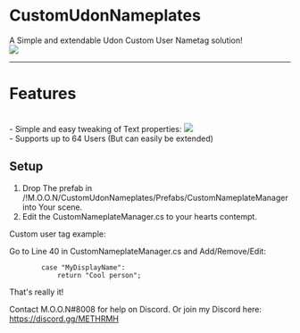 # CustomUdonNameplates
A Simple and extendable Udon Custom User Nametag solution!
<br/>
<img src="https://files.moonvrc.com/screenshot-2021-05-30-18-03-39-34a162811bf30e1a6d73993c.png"></img>
<hr>
<h1>Features</h1>
<br/>
- Simple and easy tweaking of Text properties:
<img src="https://files.moonvrc.com/screenshot-2021-05-30-17-59-15-58bce032865409293a806f89.png"></img>
<br/>
- Supports up to 64 Users (But can easily be extended)
<h2>Setup</h2>

1) Drop The prefab in /!M.O.O.N/CustomUdonNameplates/Prefabs/CustomNameplateManager into Your scene.
2) Edit the CustomNameplateManager.cs to your hearts contempt.

Custom user tag example:

Go to Line 40 in CustomNameplateManager.cs
and Add/Remove/Edit:

            case "MyDisplayName":
                return "Cool person";
               
That's really it!

Contact M.O.O.N#8008 for help on Discord. Or join my Discord here: https://discord.gg/METHRMH
